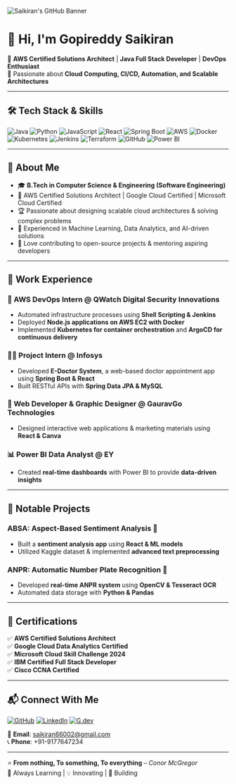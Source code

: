 ![Saikiran's GitHub Banner](https://via.placeholder.com/1200x400?text=Welcome+to+My+GitHub+Profile)

# 👋 Hi, I'm Gopireddy Saikiran

🚀 **AWS Certified Solutions Architect** | **Java Full Stack Developer** | **DevOps Enthusiast**  
🔧 Passionate about **Cloud Computing, CI/CD, Automation, and Scalable Architectures**

---

## 🛠️ Tech Stack & Skills

![Java](https://img.shields.io/badge/Java-ED8B00?style=for-the-badge&logo=java&logoColor=white)
![Python](https://img.shields.io/badge/Python-3776AB?style=for-the-badge&logo=python&logoColor=white)
![JavaScript](https://img.shields.io/badge/JavaScript-F7DF1E?style=for-the-badge&logo=javascript&logoColor=black)
![React](https://img.shields.io/badge/React-20232A?style=for-the-badge&logo=react&logoColor=61DAFB)
![Spring Boot](https://img.shields.io/badge/Spring%20Boot-6DB33F?style=for-the-badge&logo=spring-boot&logoColor=white)
![AWS](https://img.shields.io/badge/AWS-232F3E?style=for-the-badge&logo=amazon-aws&logoColor=white)
![Docker](https://img.shields.io/badge/Docker-2496ED?style=for-the-badge&logo=docker&logoColor=white)
![Kubernetes](https://img.shields.io/badge/Kubernetes-326CE5?style=for-the-badge&logo=kubernetes&logoColor=white)
![Jenkins](https://img.shields.io/badge/Jenkins-D24939?style=for-the-badge&logo=jenkins&logoColor=white)
![Terraform](https://img.shields.io/badge/Terraform-623CE4?style=for-the-badge&logo=terraform&logoColor=white)
![GitHub](https://img.shields.io/badge/GitHub-181717?style=for-the-badge&logo=github&logoColor=white)
![Power BI](https://img.shields.io/badge/PowerBI-F2C811?style=for-the-badge&logo=power-bi&logoColor=black)

---

## 📌 About Me

- 🎓 **B.Tech in Computer Science & Engineering (Software Engineering)**
- 🌟 AWS Certified Solutions Architect | Google Cloud Certified | Microsoft Cloud Certified
- 🏆 Passionate about designing scalable cloud architectures & solving complex problems
- 🤖 Experienced in Machine Learning, Data Analytics, and AI-driven solutions
- 💬 Love contributing to open-source projects & mentoring aspiring developers

---

## 💼 Work Experience

### 🚀 AWS DevOps Intern @ QWatch Digital Security Innovations
- Automated infrastructure processes using **Shell Scripting & Jenkins**
- Deployed **Node.js applications on AWS EC2 with Docker**
- Implemented **Kubernetes for container orchestration** and **ArgoCD for continuous delivery**

### 👨‍💻 Project Intern @ Infosys
- Developed **E-Doctor System**, a web-based doctor appointment app using **Spring Boot & React**
- Built RESTful APIs with **Spring Data JPA & MySQL**

### 🎨 Web Developer & Graphic Designer @ GauravGo Technologies
- Designed interactive web applications & marketing materials using **React & Canva**

### 📊 Power BI Data Analyst @ EY
- Created **real-time dashboards** with Power BI to provide **data-driven insights**

---

## 🚀 Notable Projects

### ABSA: Aspect-Based Sentiment Analysis 📝
- Built a **sentiment analysis app** using **React & ML models**
- Utilized Kaggle dataset & implemented **advanced text preprocessing**

### ANPR: Automatic Number Plate Recognition 🚗
- Developed **real-time ANPR system** using **OpenCV & Tesseract OCR**
- Automated data storage with **Python & Pandas**

---

## 📜 Certifications

✅ **AWS Certified Solutions Architect**  
✅ **Google Cloud Data Analytics Certified**  
✅ **Microsoft Cloud Skill Challenge 2024**  
✅ **IBM Certified Full Stack Developer**  
✅ **Cisco CCNA Certified**  

---

## 📬 Connect With Me

[![GitHub](https://img.shields.io/badge/GitHub-gopireddysaikiran-181717?style=for-the-badge&logo=github)](https://github.com/gopireddysaikiran)
[![LinkedIn](https://img.shields.io/badge/LinkedIn-GopireddySaikiran-blue?style=for-the-badge&logo=linkedin)](https://linkedin.com/in/Gopireddysaikiran)
[![G.dev](https://img.shields.io/badge/Google%20Dev-saikirangopireddy-4285F4?style=for-the-badge&logo=google)](https://g.dev/saikirangopireddy)

📩 **Email**: saikiran66002@gmail.com  
📞 **Phone**: +91-9177647234  

---

⭐ **From nothing, To something, To everything** – *Conor McGregor*  
🌱 Always Learning | 💡 Innovating | 🚀 Building
